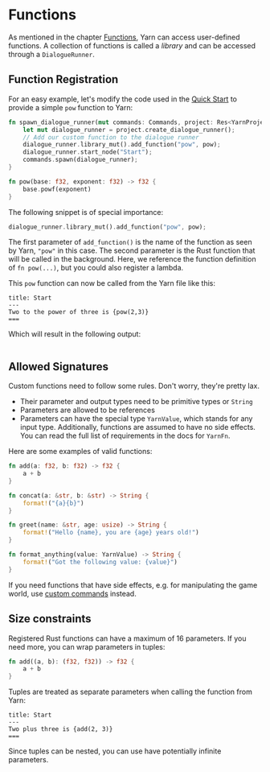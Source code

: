 # Functions

As mentioned in the chapter [Functions](../../../write-yarn-scripts/functions.md), Yarn can access user-defined functions. A collection of functions is called a _library_ and can be accessed through a `DialogueRunner`.

## Function Registration

For an easy example, let's modify the code used in the [Quick Start](../quick-start.md) to provide a simple `pow` function to Yarn:

```rust
fn spawn_dialogue_runner(mut commands: Commands, project: Res<YarnProject>) {
    let mut dialogue_runner = project.create_dialogue_runner();
    // Add our custom function to the dialogue runner
    dialogue_runner.library_mut().add_function("pow", pow);
    dialogue_runner.start_node("Start");
    commands.spawn(dialogue_runner);
}

fn pow(base: f32, exponent: f32) -> f32 {
    base.powf(exponent)
}
```

The following snippet is of special importance:

```rust
dialogue_runner.library_mut().add_function("pow", pow);
```

The first parameter of `add_function()` is the name of the function as seen by Yarn, `"pow"` in this case. The second parameter is the Rust function that will be called in the background. Here, we reference the function definition of `fn pow(...)`, but you could also register a lambda.

This `pow` function can now be called from the Yarn file like this:

```
title: Start
---
Two to the power of three is {pow(2,3)}
===
```

Which will result in the following output:&#x20;

<figure><img src="../../../.gitbook/assets/custom_fn.png" alt=""><figcaption></figcaption></figure>

## Allowed Signatures

Custom functions need to follow some rules. Don't worry, they're pretty lax.

* Their parameter and output types need to be primitive types or `String`
* Parameters are allowed to be references
* Parameters can have the special type `YarnValue`, which stands for any input type. Additionally, functions are assumed to have no side effects. You can read the full list of requirements in the docs for `YarnFn`.

Here are some examples of valid functions:

```rust
fn add(a: f32, b: f32) -> f32 {
    a + b
}

fn concat(a: &str, b: &str) -> String {
    format!("{a}{b}")
}

fn greet(name: &str, age: usize) -> String {
    format!("Hello {name}, you are {age} years old!")
}

fn format_anything(value: YarnValue) -> String {
    format!("Got the following value: {value}")
}
```

If you need functions that have side effects, e.g. for manipulating the game world, use [custom commands](creating-commands.md) instead.

## Size constraints

Registered Rust functions can have a maximum of 16 parameters. If you need more, you can wrap parameters in tuples:

```rust
fn add((a, b): (f32, f32)) -> f32 {
    a + b
}
```

Tuples are treated as separate parameters when calling the function from Yarn:

```
title: Start
---
Two plus three is {add(2, 3)}
===
```

Since tuples can be nested, you can use have potentially infinite parameters.
